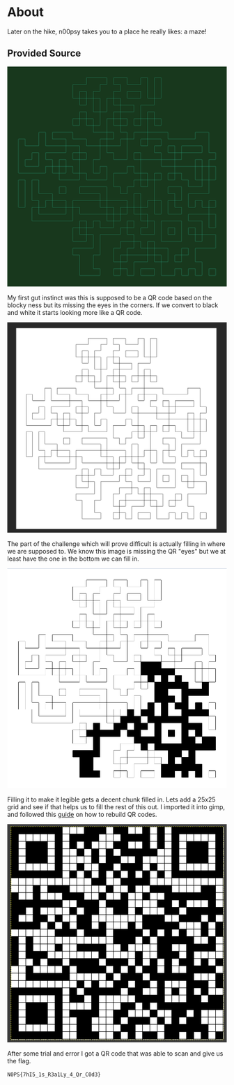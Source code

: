 # About
Later on the hike, n00psy takes you to a place he really likes: a maze!

## Provided Source
![](Images/maze.png)

My first gut instinct was this is supposed to be a QR code based on the blocky ness but its missing the eyes in the corners. If we convert to black and white it starts looking more like a QR code.

![](Images/Pasted%20image%2020250531130851.png)

The part of the challenge which will prove difficult is actually filling in where we are supposed to. We know this image is missing the QR "eyes" but we at least have the one in the bottom we can fill in.

![](Images/Pasted%20image%2020250531131917.png)

Filling it to make it legible gets a decent chunk filled in. Lets add a 25x25 grid and see if that helps us to fill the rest of this out. I imported it into gimp, and followed this [guide](https://adamfontenot.com/post/fixing_a_broken_qr_code_in_fez) on how to rebuild QR codes. 

![](Images/Pasted%20image%2020250531134704.png)

After some trial and error I got a QR code that was able to scan and give us the flag.

```
N0PS{7hI5_1s_R3a1Ly_4_Qr_C0d3}
```
